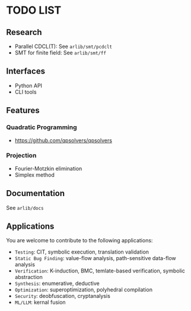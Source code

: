 # TODO LIST

## Research 

- Parallel CDCL(T): See `arlib/smt/pcdclt`
- SMT for finite field: See  `arlib/smt/ff`

## Interfaces

- Python API
- CLI tools

## Features

### Quadratic Programming

- https://github.com/qpsolvers/qpsolvers

### Projection

 - Fourier-Motzkin elimination
 - Simplex method
  

## Documentation

See  `arlib/docs`

## Applications
You are welcome to contribute to the following applications:

- `Testing`: CIT, symbolic execution, translation validation
- `Static Bug Finding`: value-flow analysis, path-sensitive data-flow analysis
- `Verification`: K-induction, BMC, temlate-based verification, symbolic abstraction
- `Synthesis`: enumerative, deductive
- `Optimization`: superoptimization, polyhedral compilation
- `Security`: deobfuscation, cryptanalysis
- `ML/LLM`: kernal fusion
